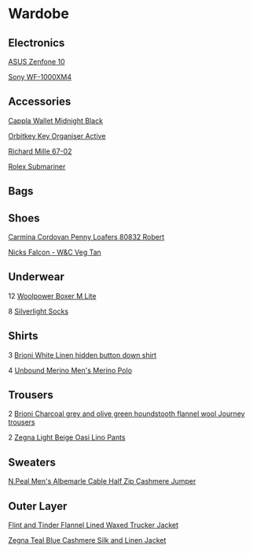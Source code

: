 # Wardobe

## Electronics

[ASUS Zenfone 10](https://www.asus.com/se/mobile-handhelds/phones/zenfone/zenfone-10/)

[Sony WF-1000XM4](https://www.sony.se/electronics/truly-wireless/wf-1000xm4)

## Accessories

[Cappla Wallet Midnight Black](https://cappla.com/collections/wallets/products/midnight-black)

[Orbitkey Key Organiser Active](https://www.orbitkey.com/collections/key-organiser/products/orbitkey-2-0-active?variant=8198980993120)

[Richard Mille 67-02](https://www.richardmille.com/collections/rm-67-02-automatic-extra-flat)

[Rolex Submariner](https://www.rolex.com/en-us/watches/submariner/m124060-0001)

## Bags

## Shoes

[Carmina Cordovan Penny Loafers 80832 Robert](https://www.carminashoemaker.com/se/en/penny-loafer-burgundy-cordovan-80832)

[Nicks Falcon - W&C Veg Tan](https://nicksboots.com/falcon-boot-wc/)

## Underwear

12 [Woolpower Boxer M Lite](https://woolpower.se/shop/produkt/boxer-ms-lite/)

8 [Silverlight Socks](https://silverlight.store/product/silverlight-socks/)

## Shirts

3 [Brioni White Linen hidden button down shirt](https://www.brioni.com/en/us/pr/white-linen-hidden-button-down-shirt-SCAY0LP91119000)

4 [Unbound Merino Men's Merino Polo](https://unboundmerino.com/collections/polos/products/merino-polo?variant=41092125982814)

## Trousers

2 [Brioni Charcoal grey and olive green houndstooth flannel wool Journey trousers](https://www.brioni.com/en/us/pr/charcoal-grey-and-olive-green-houndstooth-flannel-wool-journey-trousers-RP300MOCA671300?from=search)

2 [Zegna Light Beige Oasi Lino Pants](https://www.zegna.com/se-en/ready-to-wear/pants/product.light-beige-oasi-lino-pants.31045612/)

## Sweaters

[N.Peal Men's Albemarle Cable Half Zip Cashmere Jumper](https://eu.npeal.com/products/mens-cable-half-zip-cashmere-jumper-navy-blue-melange)

## Outer Layer

[Flint and Tinder Flannel Lined Waxed Trucker Jacket](https://huckberry.com/store/flint-and-tinder/category/p/55166-flannel-lined-waxed-trucker-jacket)

[Zegna Teal Blue Cashmere Silk and Linen Jacket](https://www.zegna.com/se-en/ready-to-wear/blazers/product.teal-blue-cashmere-silk-and-linen-jacket.33466810/)